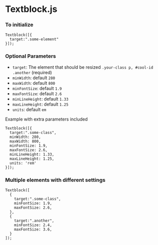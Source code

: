 # Textblock.js


### To initialize
```
Textblock([{
  target:".some-element"
}]);
```

### Optional Parameters
- `target`: The element that should be resized `.your-class p, #cool-id .another` (required)
- `minWidth`: default `280`
- `maxWidth`: default `800`
- `minFontSize`: default `1.9`
- `maxFontSize`: default `2.6`
- `minLineHeight`: default `1.33`
- `maxLineHeight`: default `1.25`
- `units`: default `em`

Example with extra parameters included

```
Textblock([{
  target:".some-class",
  minWidth: 280,
  maxWidth: 800,
  minFontSize: 1.9,
  maxFontSize: 2.6,
  minLineHeight: 1.33,
  maxLineHeight: 1.25,
  units: 'rem'
}]);
```

### Multiple elements with different settings

```
Textblock([
  {
    target:".some-class",
    minFontSize: 1.9,
    maxFontSize: 2.6,
  },
  {
    target:".another",
    minFontSize: 2.4,
    maxFontSize: 3.6,
  }
]);
